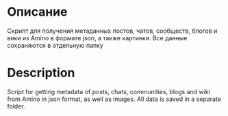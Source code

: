 # Описание

Скрипт для получения метаданных постов, чатов, сообществ, блогов и вики из Amino в формате json, а также картинки. Все данные сохраняются в отдельную папку

# Description

Script for getting metadata of posts, chats, communities, blogs and wiki from Amino in json format, as well as images. All data is saved in a separate folder.